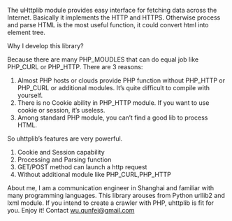The uHttplib module provides easy interface for fetching data across the Internet.
Basically it implements the HTTP and HTTPS.
Otherwise process and parse HTML is the most useful function, it could convert html into element tree.

Why I develop this library?  

Because there are many PHP_MOUDLES that can do equal job like PHP_CURL or PHP_HTTP. 
There are 3 reasons:

1.	Almost PHP hosts or clouds provide PHP function without PHP_HTTP or PHP_CURL or additional modules. 
    It’s quite difficult to compile with yourself.
2.	There is no Cookie ability in PHP_HTTP module. If you want to use cookie or session, it’s useless.
3.	Among standard PHP module, you can’t find a good lib to process HTML.

So uhttplib’s features are very powerful.

1.	Cookie and Session capability
2.	Processing and Parsing function
3.	GET/POST method can launch a http request
4.	Without additional module like PHP_CURL,PHP_HTTP

About me, I am a communication engineer in Shanghai and familiar with many programming languages.
This library arouses from Python urllib2 and lxml module. If you intend to create a crawler with PHP, 
uhttplib is fit for you. Enjoy it!
Contact wu.qunfei@gmail.com

